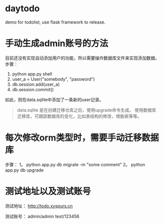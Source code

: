 # daytodo
demo for todolist, use flask framework to release.


# 手动生成admin账号的方法

目前还没有实现自动添加用户的功能，所以需要操作数据库文件来实现添加数据。
步骤：
1. python app.py shell
2. user_a = User("somebody", "password")
3. db.session.add(user_a)
4. db.session.commit()

如此，则在data.sqlite中添加了一条新的user记录。
> data.sqlite 是在创建迁移仓库之后，使用upgrade命令生成。
使用数据库迁移库，可跟踪数据库的变化，比如表结构的修改，增删表等等。


# 每次修改orm类型时，需要手动迁移数据库
步骤：
1。 python app.py db migrate -m  "some comment"
2。 python app.py db upgrade



# 测试地址以及测试账号

测试地址：
http://todo.xyspurs.cn


测试账号： 
admin/admin
test/123456





